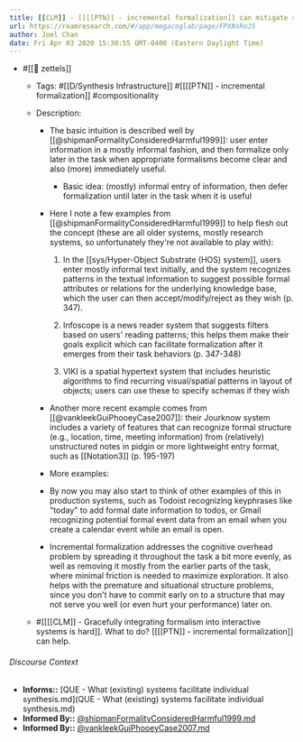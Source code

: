 ```yaml
---
title: [[CLM]] - [[[[PTN]] - incremental formalization]] can mitigate risks of formalism in interactive systems
url: https://roamresearch.com/#/app/megacoglab/page/FPXNsRoJS
author: Joel Chan
date: Fri Apr 03 2020 15:30:55 GMT-0400 (Eastern Daylight Time)
---
```


- #[[🌲 zettels]]

    - Tags:  #[[D/Synthesis Infrastructure]] #[[[[PTN]] - incremental formalization]] #compositionality

    - Description:

        - The basic intuition is described well by [[@shipmanFormalityConsideredHarmful1999]]: user enter information in a mostly informal fashion, and then formalize only later in the task when appropriate formalisms become clear and also (more) immediately useful.

            - Basic idea: (mostly) informal entry of information, then defer formalization until later in the task when it is useful

        - Here I note a few examples from [[@shipmanFormalityConsideredHarmful1999]] to help flesh out the concept (these are all older systems, mostly research systems, so unfortunately they're not available to play with):

            1. In the [[sys/Hyper-Object Substrate (HOS) system]], users enter mostly informal text initially, and the system recognizes patterns in the textual information to suggest possible formal attributes or relations for the underlying knowledge base, which the user can then accept/modify/reject as they wish (p. 347).

            1. Infoscope is a news reader system that suggests filters based on users' reading patterns; this helps them make their goals explicit which can facilitate formalization after it emerges from their task behaviors (p. 347-348)

            1. VIKI is a spatial hypertext system that includes heuristic algorithms to find recurring visual/spatial patterns in layout of objects; users can use these to specify schemas if they wish

        - Another more recent example comes from [[@vankleekGuiPhooeyCase2007]]: their Jourknow system includes a variety of features that can recognize formal structure (e.g., location, time, meeting information) from (relatively) unstructured notes in pidgin or more lightweight entry format, such as [[Notation3]] (p. 195-197)

        - More examples:

        - By now you may also start to think of other examples of this in production systems, such as Todoist recognizing keyphrases like "today" to add formal date information to todos, or Gmail recognizing potential formal event data from an email when you create a calendar event while an email is open.

        - Incremental formalization addresses the cognitive overhead problem by spreading it throughout the task a bit more evenly, as well as removing it mostly from the earlier parts of the task, where minimal friction is needed to maximize exploration. It also helps with the premature and situational structure problems, since you don't have to commit early on to a structure that may not serve you well (or even hurt your performance) later on.

    - #[[[[CLM]] - Gracefully integrating formalism into interactive systems is hard]]. What to do? [[[[PTN]] - incremental formalization]] can help.

###### Discourse Context

- **Informs::** [QUE - What (existing) systems facilitate individual synthesis.md](QUE - What (existing) systems facilitate individual synthesis.md)
- **Informed By::** [@shipmanFormalityConsideredHarmful1999.md](@shipmanFormalityConsideredHarmful1999.md)
- **Informed By::** [@vankleekGuiPhooeyCase2007.md](@vankleekGuiPhooeyCase2007.md)


